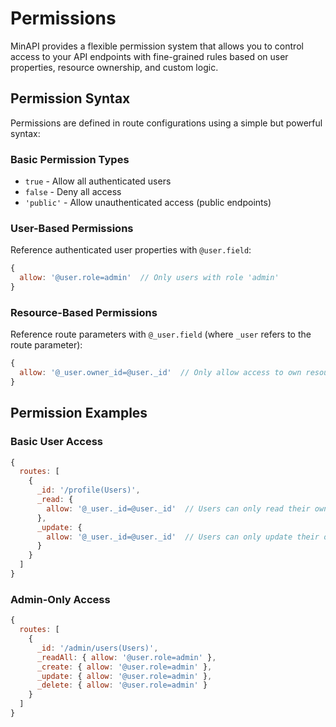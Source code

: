 # Permissions

MinAPI provides a flexible permission system that allows you to control access to your API endpoints with fine-grained rules based on user properties, resource ownership, and custom logic.

## Permission Syntax

Permissions are defined in route configurations using a simple but powerful syntax:

### Basic Permission Types

- `true` - Allow all authenticated users
- `false` - Deny all access
- `'public'` - Allow unauthenticated access (public endpoints)

### User-Based Permissions

Reference authenticated user properties with `@user.field`:

```javascript
{
  allow: '@user.role=admin'  // Only users with role 'admin'
}
```

### Resource-Based Permissions

Reference route parameters with `@_user.field` (where `_user` refers to the route parameter):

```javascript
{
  allow: '@_user.owner_id=@user._id'  // Only allow access to own resources
}
```

## Permission Examples

### Basic User Access

```javascript
{
  routes: [
    {
      _id: '/profile(Users)',
      _read: { 
        allow: '@_user._id=@user._id'  // Users can only read their own profile
      },
      _update: { 
        allow: '@_user._id=@user._id'  // Users can only update their own profile
      }
    }
  ]
}
```

### Admin-Only Access

```javascript
{
  routes: [
    {
      _id: '/admin/users(Users)',
      _readAll: { allow: '@user.role=admin' },
      _create: { allow: '@user.role=admin' },
      _update: { allow: '@user.role=admin' },
      _delete: { allow: '@user.role=admin' }
    }
  ]
} 
